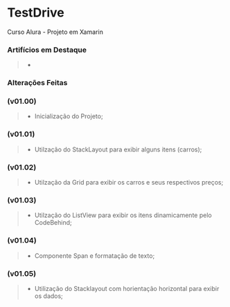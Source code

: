 # TestDrive
Curso Alura - Projeto em Xamarin

### Artifícios em Destaque
> * 

### Alterações Feitas
### (v01.00)
> * Inicialização do Projeto;

### (v01.01)
> * Utilzação do StackLayout para exibir alguns itens (carros);

### (v01.02)
> * Utilzação da Grid para exibir os carros e seus respectivos preços;

### (v01.03)
> * Utilzação do ListView para exibir os itens dinamicamente pelo CodeBehind;

### (v01.04)
> * Componente Span e formatação de texto;

### (v01.05)
> * Utilização do Stacklayout com horientação horizontal para exibir os dados;